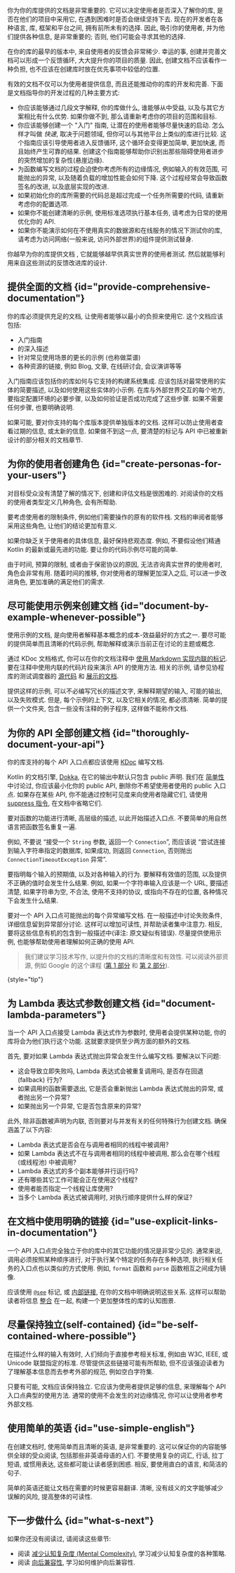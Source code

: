 [//]: # (title: 针对库开发者的创建信息丰富的文档的最佳实践)

你为你的库提供的文档是非常重要的.
它可以决定使用者是否深入了解你的库, 是否在他们的项目中采用它, 在遇到困难时是否会继续坚持下去.
现在的开发者在各种语言, 库, 框架和平台之间, 拥有前所未有的选择.
因此, 吸引你的使用者, 并为他们提供各种信息, 是非常重要的; 否则, 他们可能会寻求其他的选择.

在你的库的最早的版本中, 来自使用者的反馈会非常稀少.
幸运的事, 创建并完善文档可以形成一个反馈循环, 大大提升你的项目的质量.
因此, 创建文档不应该看作一种负担, 也不应该在创建库时放在优先事项中较低的位置.

有效的文档不仅可以为使用者提供信息, 而且还能推动你的库的开发和完善.
下面是文档指导你的开发过程的几种主要方式:

* 你应该能够通过几段文字解释, 你的库做什么, 谁能够从中受益, 以及与其它方案相比有什么优势.
  如果你做不到, 那么请重新考虑你的项目的范围和目标.
* 你应该能够创建一个 "入门" 指南, 让潜在的使用者能够尽量快速的启动.
  怎么样才叫做 *快速*, 取决于问题领域, 但你可以与其他平台上类似的库进行比较.
  这个指南应该引导使用者进入反馈循环, 这个循环会变得更加简单, 更加快速, 而且始终产生可靠的结果.
  创建这个指南能够帮助你识别出那些阻碍使用者进步的突然增加的复杂性(悬崖边缘).
* 为函数编写文档的过程会迫使你考虑所有的边缘情况, 例如输入的有效范围, 可能抛出的异常, 以及随着负载的增加性能会如何下降.
  这个过程经常会导致函数签名的改进, 以及底层实现的改进.
* 如果初始化你的库所需要的代码总是超过完成一个任务所需要的代码, 请重新考虑你的配置选项.
* 如果你不能创建清晰的示例, 使用标准选项执行基本任务, 请考虑为日常的使用优化你的 API.
* 如果你不能演示如何在不使用真实的数据源和在线服务的情况下测试你的库, 请考虑为访问网络(一般来说, 访问外部世界)的组件提供测试替身.

你越早为你的库提供文档 , 它就能够越早供真实世界的使用者测试.
然后就能够利用来自这些测试的反馈改进库的设计.

## 提供全面的文档 {id="provide-comprehensive-documentation"}

你的库必须提供充足的文档, 让使用者能够以最小的负担来使用它.
这个文档应该包括:

* 入门指南
* 的深入描述
* 针对常见使用场景的更长的示例 (也称做菜谱)
* 各种资源的链接, 例如 Blog, 文章, 在线研讨会, 会议演讲等等

入门指南应该包括你的库如何与它支持的构建系统集成.
应该包括对最常使用的实体的简要描述, 以及如何使用这些实体的小示例.
在库与外部世界交互的每个地方, 要指定配置环境的必要步骤, 以及如何验证是否成功完成了这些步骤.
如果不需要任何步骤, 也要明确说明.

如果可能, 要对你支持的每个库版本提供单独版本的文档.
这样可以防止使用者查看过期的信息, 或太新的信息.
如果做不到这一点, 要清楚的标记与 API 中已被重新设计的部分相关的文档章节.

## 为你的使用者创建角色 {id="create-personas-for-your-users"}

对目标受众没有清楚了解的情况下, 创建和评估文档是很困难的.
对阅读你的文档的使用者类型定义几种角色, 会有所帮助.

要考虑使用者的限制条件, 例如他们需要操作的原有的软件栈.
文档的审阅者能够采用这些角色, 让他们的结论更加有意义.

如果你缺乏关于使用者的具体信息, 最好保持悲观态度.
例如, 不要假设他们精通 Kotlin 的最新或最先进的功能.
要让你的代码示例尽可能的简单.

由于时间, 预算的限制, 或者由于保密协议的原因, 无法咨询真实世界的使用者时, 角色会非常有用.
随着时间的推移, 你对使用者的理解更加深入之后, 可以进一步改进角色, 更加准确的满足他们的需求.

## 尽可能使用示例来创建文档 {id="document-by-example-whenever-possible"}

使用示例的文档, 是向使用者解释基本概念的成本-效益最好的方式之一.
要尽可能的提供简单而且清晰的代码示例, 帮助解释或演示当前正在讨论的主题或概念.

通过 KDoc 文档格式, 你可以在你的文档注释中 [使用 Markdown 实现内联的标记](kotlin-doc.md#inline-markup).
要在注释中使用内联的代码片段来演示 API 的使用方法.
相关的示例, 请参见协程库的测试调度器的 [源代码](https://github.com/Kotlin/kotlinx.coroutines/blob/master/kotlinx-coroutines-test/common/src/TestCoroutineDispatchers.kt) 和 [展示的文档](https://kotlinlang.org/api/kotlinx.coroutines/kotlinx-coroutines-test/kotlinx.coroutines.test/-unconfined-test-dispatcher.html).

提供这样的示例, 可以不必编写冗长的描述文字, 来解释期望的输入, 可能的输出, 以及失败模式.
但是, 每个示例的上下文, 以及它相关的情况, 都必须清晰.
简单的提供一个文件夹, 包含一些没有注释的例子程序, 这样做不能称作文档.

## 为你的 API 全部创建文档 {id="thoroughly-document-your-api"}

你的库支持的每个 API 入口点都应该使用 [KDoc](kotlin-doc.md) 编写文档.

Kotlin 的文档引擎, [Dokka](dokka-introduction.md), 在它的输出中默认只包含 public 声明.
我们在 [简单性](api-guidelines-simplicity.md) 中讨论过,
你应该最小化你的 public API, 删除你不希望使用者使用的 public 入口点.
如果存在某些 API,  你不能通过控制可见度来向使用者隐藏它们, 请使用 [suppress 指令](kotlin-doc.md#suppress), 在文档中省略它们.

要对函数的功能进行清晰, 高层级的描述, 以此开始描述入口点.
不要简单的用自然语言把函数签名重复一遍.

例如, 不要说 “接受一个 `String` 参数, 返回一个 `Connection`”, 而应该说
“尝试连接到输入字符串指定的数据库, 如果成功, 则返回 `Connection`, 否则抛出 `ConnectionTimeoutException` 异常”.

要指明每个输入的预期值, 以及对各种输入的行为.
要解释有效值的范围, 以及提供不正确的值时会发生什么结果.
例如, 如果一个字符串输入应该是一个 URL, 要描述清楚, 如果字符串为空, 不合法, 使用不支持的协议,
或指向不存在的位置, 各种情况下会发生什么结果.

要对一个 API 入口点可能抛出的每个异常编写文档.
在一般描述中讨论失败条件, 详细信息留到异常部分讨论.
这样可以增加可读性, 并帮助读者集中注意力.
相反, 要将这些信息有机的包含到一般描述中(译注: 原文疑似有错误).
尽量提供使用示例, 也能够帮助使用者理解如何正确的使用 API.

> 我们建议学习技术写作, 以提升你的文档的清晰度和有效性.
> 可以阅读外部资源, 例如 Google 的这个课程 ([第 1 部分](https://developers.google.com/tech-writing/one) 和 [第 2 部分](https://developers.google.com/tech-writing/two)).
> 
{style="tip"}

## 为 Lambda 表达式参数创建文档 {id="document-lambda-parameters"}

当一个 API 入口点接受 Lambda 表达式作为参数时, 使用者会提供某种功能, 你的库将会为他们执行这个功能.
这就要求提供至少两方面的额外的文档.

首先, 要对如果 Lambda 表达式抛出异常会发生什么编写文档.
要解决以下问题:

* 这会导致立即失败吗, Lambda 表达式会被重复调用吗, 是否存在回退(fallback) 行为?
* 如果调用的函数需要退出, 它是否会重新抛出 Lambda 表达式抛出的异常, 或者抛出另一个异常?
* 如果抛出另一个异常, 它是否包含原来的异常?

此外, 除非函数被声明为内联, 否则要对与并发有关的任何特殊行为创建文档.
确保涵盖了以下内容:

* Lambda 表达式是否会在与调用者相同的线程中被调用?
* 如果 Lambda 表达式不在与调用者相同的线程中被调用, 那么会在哪个线程 (或线程池) 中被调用?
* Lambda 表达式的多个副本能够并行运行吗?
* 还有哪些其它工作可能会正在使用这个线程?
* 使用者能否指定一个线程让库使用?
* 当多个 Lambda 表达式被调用时, 对执行顺序提供什么样的保证?

## 在文档中使用明确的链接 {id="use-explicit-links-in-documentation"}

一个 API 入口点完全独立于你的库中的其它功能的情况是非常少见的.
通常来说, 调用必须按照某种顺序进行, 对于执行某个特定的任务存在多种选项, 执行相关任务的入口点也以类似的方式使用.
例如, `format` 函数和 `parse` 函数相互之间成为镜像.

应该使用 [`@see`](kotlin-doc.md#see-identifier) 标记, 或 [内部链接](kotlin-doc.md#links-to-elements),
在你的文档中明确说明这些关系.
这样可以帮助读者将信息 [整合](https://en.wikipedia.org/wiki/Chunking_(psychology)) 在一起,
构建一个更加整体性的库的认知图景.

## 尽量保持独立(self-contained) {id="be-self-contained-where-possible"}

在描述什么样的输入有效时, 人们倾向于直接参考相关标准, 例如由 W3C, IEEE, 或 Unicode 联盟指定的标准.
尽管提供这些链接可能有所帮助, 但不应该强迫读者为了理解基本信息而去参考外部的规范, 例如空白字符集.

只要有可能, 文档应该保持独立.
它应该为使用者提供足够的信息, 来理解每个 API 入口点典型的使用方法.
通常的使用不会发生的对边缘情况, 你可以让使用者参考外部文档.

## 使用简单的英语 {id="use-simple-english"}

在创建文档时, 使用简单而且清晰的英语, 是非常重要的.
这可以保证你的内容能够供全球的受众阅读, 包括那些非英语母语的人们.
不要使用复杂的词汇, 行话, 拉丁短语, 或惯用表达, 这些都可能让读者感到困惑.
相反, 要使用直白的语言, 和简洁的句子.

简单的英语还能让文档在需要的时候更容易翻译.
清晰, 没有歧义的文字能够减少误解的风险, 提高整体的可读性.

## 下一步做什么 {id="what-s-next"}

如果你还没有阅读过, 请阅读这些章节:

* 阅读 [减少认知复杂度 (Mental Complexity)](api-guidelines-minimizing-mental-complexity.md), 学习减少认知复杂度的各种策略.
* 阅读 [向后兼容性](api-guidelines-backward-compatibility.md), 学习如何维护向后兼容性.
